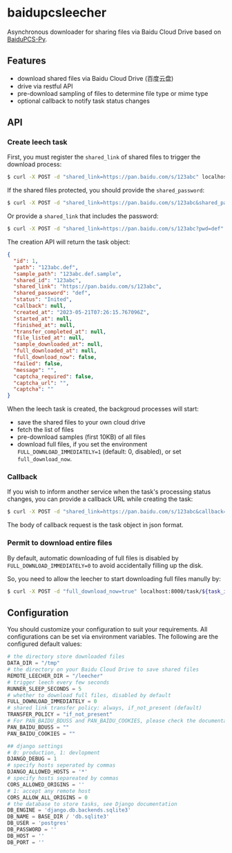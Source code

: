 # baidupcsleecher
Asynchronous downloader for sharing files via Baidu Cloud Drive based on [BaiduPCS-Py](https://github.com/PeterDing/BaiduPCS-Py).

## Features

- download shared files via Baidu Cloud Drive (百度云盘)
- drive via restful API
- pre-download sampling of files to determine file type or mime type
- optional callback to notify task status changes

## API

### Create leech task

First, you must register the `shared_link` of shared files to trigger the download process:
```sh
$ curl -X POST -d "shared_link=https://pan.baidu.com/s/123abc" localhost:8000/task/
```

If the shared files protected, you should provide the `shared_password`:
```sh
$ curl -X POST -d "shared_link=https://pan.baidu.com/s/123abc&shared_password=def" localhost:8000/task/
```

Or provide a `shared_link` that includes the password:
```sh
$ curl -X POST -d "shared_link=https://pan.baidu.com/s/123abc?pwd=def" localhost:8000/task/
```

The creation API will return the task object:
```json
{
  "id": 1,
  "path": "123abc.def",
  "sample_path": "123abc.def.sample",
  "shared_id": "123abc",
  "shared_link": "https://pan.baidu.com/s/123abc",
  "shared_password": "def",
  "status": "Inited",
  "callback": null,
  "created_at": "2023-05-21T07:26:15.767096Z",
  "started_at": null,
  "finished_at": null,
  "transfer_completed_at": null,
  "file_listed_at": null,
  "sample_downloaded_at": null,
  "full_downloaded_at": null,
  "full_download_now": false,
  "failed": false,
  "message": "",
  "captcha_required": false,
  "captcha_url": "",
  "captcha": ""
}
```

When the leech task is created, the backgroud processes will start:
- save the shared files to your own cloud drive
- fetch the list of files
- pre-download samples (first 10KB) of all files
- download full files, if you set the environment `FULL_DOWNLOAD_IMMEDIATELY=1` (default: 0, disabled), or set `full_download_now`.

### Callback

If you wish to inform another service when the task's processing status changes,
you can provide a callback URL while creating the task:
```sh
$ curl -X POST -d "shared_link=https://pan.baidu.com/s/123abc&callback=http://host/notify/url" localhost:8000/task/
```
The body of callback request is the task object in json format.

### Permit to download entire files

By default, automatic downloading of full files is disabled by `FULL_DOWNLOAD_IMMEDIATELY=0`
to avoid accidentally filling up the disk.

So, you need to allow the leecher to start downloading full files manully by:
```sh
$ curl -X POST -d "full_download_now=true" localhost:8000/task/${task_id}/full_download_now/
```

## Configuration

You should customize your configuration to suit your requirements. All configurations can be set via environment variables. The following are the configured default values:
```python
# the directory store downloaded files
DATA_DIR = "/tmp"
# the directory on your Baidu Cloud Drive to save shared files
REMOTE_LEECHER_DIR = "/leecher"
# trigger leech every few seconds
RUNNER_SLEEP_SECONDS = 5
# whether to download full files, disabled by default
FULL_DOWNLOAD_IMMEDIATELY = 0
# shared link transfer policy: always, if_not_present (default)
TRANSFER_POLICY = "if_not_present"
# For PAN_BAIDU_BDUSS and PAN_BAIDU_COOKIES, please check the documentation of BaiduPCS-Py
PAN_BAIDU_BDUSS = ""
PAN_BAIDU_COOKIES = ""

## django settings
# 0: production, 1: devlopment
DJANGO_DEBUG = 1
# specify hosts seperated by commas
DJANGO_ALLOWED_HOSTS = '*'
# specify hosts separeated by commas
CORS_ALLOWED_ORIGINS = ''
# 1: accept any remote host
CORS_ALLOW_ALL_ORIGINS = 0
# the database to store tasks, see Django documentation
DB_ENGINE = 'django.db.backends.sqlite3'
DB_NAME = BASE_DIR / 'db.sqlite3'
DB_USER = 'postgres'
DB_PASSWORD = ''
DB_HOST = ''
DB_PORT = ''
```
